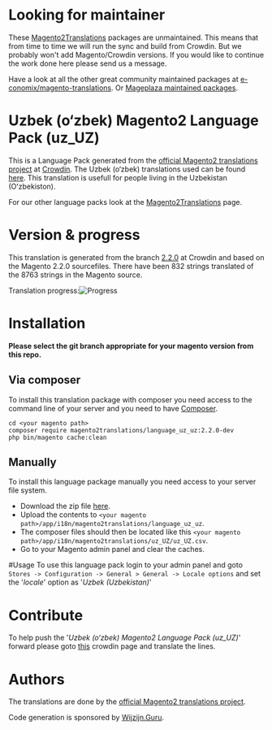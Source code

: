 # Looking for maintainer
These [Magento2Translations](http://magento2translations.github.io/) packages are unmaintained. This means that from time to time we will run the sync and build from Crowdin. But we probably won't add Magento/Crowdin versions. If you would like to continue the work done here please send us a message.

Have a look at all the other great community maintained packages at [e-conomix/magento-translations](https://github.com/e-conomix/magento-translations).
Or [Mageplaza maintained packages](https://github.com/mageplaza?q=language).

# Uzbek (o‘zbek) Magento2 Language Pack (uz_UZ)
This is a Language Pack generated from the [official Magento2 translations project](https://crowdin.com/project/magento-2) at [Crowdin](https://crowdin.com).
The Uzbek (o‘zbek) translations used can be found [here](https://crowdin.com/project/magento-2/uz).
This translation is usefull for people living in the Uzbekistan (Oʻzbekiston).

For our other language packs look at the [Magento2Translations](http://magento2translations.github.io/) page.

# Version & progress
This translation is generated from the branch [2.2.0](https://crowdin.com/project/magento-2/uz#/2.2.0) at Crowdin and based on the Magento 2.2.0 sourcefiles.
There have been  832 strings translated of the 8763 strings in the Magento source.

Translation progress:![Progress](http://progressed.io/bar/9)

# Installation
**Please select the git branch appropriate for your magento version from this repo.**
## Via composer
To install this translation package with composer you need access to the command line of your server and you need to have [Composer](https://getcomposer.org).
```
cd <your magento path>
composer require magento2translations/language_uz_uz:2.2.0-dev
php bin/magento cache:clean
```
## Manually
To install this language package manually you need access to your server file system.
* Download the zip file [here](https://github.com/Magento2Translations/language_uz_uz/archive/2.2.0.zip).
* Upload the contents to `<your magento path>/app/i18n/magento2translations/language_uz_uz`.
* The composer files should then be located like this `<your magento path>/app/i18n/magento2translations/uz_UZ/uz_UZ.csv`.
* Go to your Magento admin panel and clear the caches.

#Usage
To use this language pack login to your admin panel and goto `Stores -> Configuration -> General > General -> Locale options` and set the '*locale*' option as '*Uzbek (Uzbekistan)*'

# Contribute
To help push the '*Uzbek (o‘zbek) Magento2 Language Pack (uz_UZ)*' forward please goto [this](https://crowdin.com/project/magento-2/uz) crowdin page and translate the lines.

# Authors
The translations are done by the [official Magento2 translations project](https://crowdin.com/project/magento-2).

Code generation is sponsored by [Wijzijn.Guru](http://www.wijzijn.guru/).